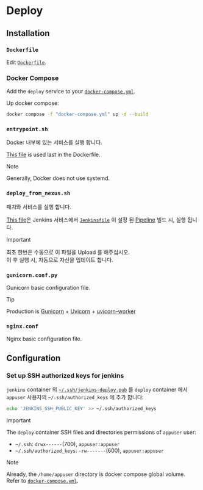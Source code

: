 # Deploy

## Installation

### `Dockerfile`

Edit [`Dockerfile`](../../deploy/Dockerfile).

### Docker Compose

Add the `deploy` service to your [`docker-compose.yml`](../docker-compose.yml).

Up docker compose:

```bash
docker compose -f "docker-compose.yml" up -d --build
```

### `entrypoint.sh`

Docker 내부에 있는 서비스를 실행 합니다.

[This file](../deploy/entrypoint.sh) is used last in the Dockerfile.

> [!NOTE]
> Generally, Docker does not use systemd.

### `deploy_from_nexus.sh`

패치와 서비스를 실행 합니다.

[This file](../deploy/deploy_from_nexus.sh)은 Jenkins 서비스에서 [`Jenkinsfile`](../Jenkinsfile) 이 설정 된 [Pipeline](./jenkins-set-up-pipeline-ssh-command.md#set-up-pipeline) 빌드 시, 실행 됩니다.

> [!IMPORTANT]
> 최초 한번은 수동으로 이 파일을 Upload 를 해주십시오.  
> 이 후 실행 시, 자동으로 자신을 업데이트 합니다.

### `gunicorn.conf.py`

Gunicorn basic configuration file.

> [!TIP]
> Production is [Gunicorn](https://docs.gunicorn.org/en/latest/deploy.html#deploying-gunicorn) + [Uvicorn](https://www.uvicorn.org/deployment/) + [uvicorn-worker](https://github.com/Kludex/uvicorn-worker)

### `nginx.conf`

Nginx basic configuration file.

## Configuration

### Set up SSH authorized keys for jenkins

`jenkins` container 의 [`~/.ssh/jenkins-deploy.pub`](./jenkins/pipeline-ssh-command.md#sshjenkins_deploypub) 를 `deploy` container 에서 `appuser` 사용자의 `~/.ssh/authorized_keys` 에 추가 합니다:

```bash
echo 'JENKINS_SSH_PUBLIC_KEY' >> ~/.ssh/authorized_keys
```

> [!IMPORTANT]
> The `deploy` container SSH files and directories permissions of `appuser` user:
>
> - `~/.ssh`: `drwx------`(700), `appuser:appuser`
> - `~/.ssh/authorized_keys`: `-rw-------`(600), `appuser:appuser`

> [!NOTE]
> Already, the `/home/appuser` directory is docker compose global volume. Refer to [`docker-compose.yml`](../docker-compose.yml).
